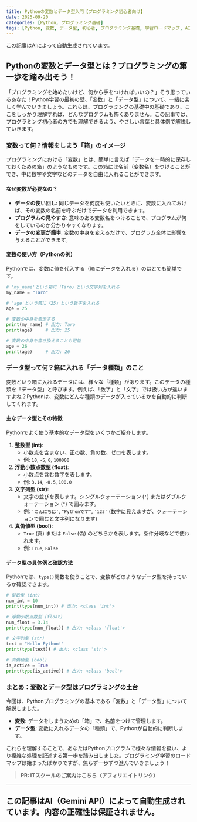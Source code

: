 ```yaml
---
title: Pythonの変数とデータ型入門【プログラミング初心者向け】
date: 2025-09-20
categories: [Python, プログラミング基礎]
tags: [Python, 変数, データ型, 初心者, プログラミング基礎, 学習ロードマップ, AI, Gemini, 自動生成]
---
```


この記事はAIによって自動生成されています。

## Pythonの変数とデータ型とは？プログラミングの第一歩を踏み出そう！

「プログラミングを始めたいけど、何から手をつければいいの？」そう思っているあなた！Python学習の最初の壁、「変数」と「データ型」について、一緒に楽しく学んでいきましょう。これらは、プログラミングの基礎中の基礎であり、ここをしっかり理解すれば、どんなプログラムも怖くありません。この記事では、プログラミング初心者の方でも理解できるよう、やさしい言葉と具体例で解説していきます。

### 変数って何？情報をしまう「箱」のイメージ

プログラミングにおける「変数」とは、簡単に言えば「データを一時的に保存しておくための箱」のようなものです。この箱には名前（変数名）をつけることができ、中に数字や文字などのデータを自由に入れることができます。

#### なぜ変数が必要なの？

*   **データの使い回し**: 同じデータを何度も使いたいときに、変数に入れておけば、その変数の名前を呼ぶだけでデータを利用できます。
*   **プログラムの見やすさ**: 意味のある変数名をつけることで、プログラムが何をしているのか分かりやすくなります。
*   **データの変更が簡単**: 変数の中身を変えるだけで、プログラム全体に影響を与えることができます。

#### 変数の使い方（Pythonの例）

Pythonでは、変数に値を代入する（箱にデータを入れる）のはとても簡単です。

```python
# 'my_name'という箱に「Taro」という文字列を入れる
my_name = "Taro"

# 'age'という箱に「25」という数字を入れる
age = 25

# 変数の中身を表示する
print(my_name) # 出力: Taro
print(age)     # 出力: 25

# 変数の中身を書き換えることも可能
age = 26
print(age)     # 出力: 26
```

### データ型って何？箱に入れる「データ種類」のこと

変数という箱に入れるデータには、様々な「種類」があります。このデータの種類を「データ型」と呼びます。例えば、「数字」と「文字」では扱い方が違いますよね？Pythonは、変数にどんな種類のデータが入っているかを自動的に判断してくれます。

#### 主なデータ型とその特徴

Pythonでよく使う基本的なデータ型をいくつかご紹介します。

1.  **整数型 (int)**:
    *   小数点を含まない、正の数、負の数、ゼロを表します。
    *   例: `10`, `-5`, `0`, `100000`
2.  **浮動小数点数型 (float)**:
    *   小数点を含む数字を表します。
    *   例: `3.14`, `-0.5`, `100.0`
3.  **文字列型 (str)**:
    *   文字の並びを表します。シングルクォーテーション (`'`) またはダブルクォーテーション (`"`) で囲みます。
    *   例: `'こんにちは'`, `"Pythonです"`, `'123'` (数字に見えますが、クォーテーションで囲むと文字列になります)
4.  **真偽値型 (bool)**:
    *   `True` (真) または `False` (偽) のどちらかを表します。条件分岐などで使われます。
    *   例: `True`, `False`

#### データ型の具体例と確認方法

Pythonでは、`type()`関数を使うことで、変数がどのようなデータ型を持っているか確認できます。

```python
# 整数型 (int)
num_int = 10
print(type(num_int)) # 出力: <class 'int'>

# 浮動小数点数型 (float)
num_float = 3.14
print(type(num_float)) # 出力: <class 'float'>

# 文字列型 (str)
text = "Hello Python!"
print(type(text)) # 出力: <class 'str'>

# 真偽値型 (bool)
is_active = True
print(type(is_active)) # 出力: <class 'bool'>
```

### まとめ：変数とデータ型はプログラミングの土台

今回は、Pythonプログラミングの基本である「変数」と「データ型」について解説しました。

*   **変数**: データをしまうための「箱」で、名前をつけて管理します。
*   **データ型**: 変数に入れるデータの「種類」で、Pythonが自動的に判断します。

これらを理解することで、あなたはPythonプログラムで様々な情報を扱い、より複雑な処理を記述する第一歩を踏み出しました。プログラミング学習のロードマップは始まったばかりですが、焦らず一歩ずつ進んでいきましょう！
> **PR: ITスクールのご案内はこちら（アフィリエイトリンク）**

---
この記事はAI（Gemini API）によって自動生成されています。内容の正確性は保証されません。
---
